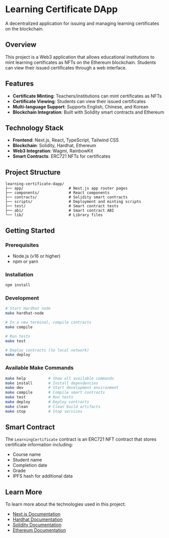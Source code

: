 # Learning Certificate DApp

A decentralized application for issuing and managing learning certificates on the blockchain.

## Overview

This project is a Web3 application that allows educational institutions to mint learning certificates as NFTs on the Ethereum blockchain. Students can view their issued certificates through a web interface.

## Features

- **Certificate Minting**: Teachers/institutions can mint certificates as NFTs
- **Certificate Viewing**: Students can view their issued certificates
- **Multi-language Support**: Supports English, Chinese, and Korean
- **Blockchain Integration**: Built with Solidity smart contracts and Ethereum

## Technology Stack

- **Frontend**: Next.js, React, TypeScript, Tailwind CSS
- **Blockchain**: Solidity, Hardhat, Ethereum
- **Web3 Integration**: Wagmi, RainbowKit
- **Smart Contracts**: ERC721 NFTs for certificates

## Project Structure

```
learning-certificate-dapp/
├── app/                    # Next.js app router pages
├── components/             # React components
├── contracts/              # Solidity smart contracts
├── scripts/                # Deployment and minting scripts
├── test/                   # Smart contract tests
├── abi/                    # Smart contract ABI
└── lib/                    # Library files
```

## Getting Started

### Prerequisites

- Node.js (v16 or higher)
- npm or yarn

### Installation

```bash
npm install
```

### Development

```bash
# Start Hardhat node
make hardhat-node

# In a new terminal, compile contracts
make compile

# Run tests
make test

# Deploy contracts (to local network)
make deploy
```

### Available Make Commands

```bash
make help          # Show all available commands
make install       # Install dependencies
make dev           # Start development environment
make compile       # Compile smart contracts
make test          # Run tests
make deploy        # Deploy contracts
make clean         # Clean build artifacts
make stop          # Stop services
```

## Smart Contract

The `LearningCertificate` contract is an ERC721 NFT contract that stores certificate information including:
- Course name
- Student name
- Completion date
- Grade
- IPFS hash for additional data

## Learn More

To learn more about the technologies used in this project:

- [Next.js Documentation](https://nextjs.org/docs)
- [Hardhat Documentation](https://hardhat.org/getting-started/)
- [Solidity Documentation](https://docs.soliditylang.org/)
- [Ethereum Documentation](https://ethereum.org/developers/)